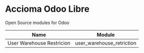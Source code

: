 # Accioma Odoo Libre
Open Source modules for Odoo

|Name            |Module            |
|----------------|------------------|
|User Warehouse Restricion|user_warehouse_retriction|
